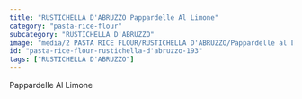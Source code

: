 ```yaml
---
title: "RUSTICHELLA D'ABRUZZO Pappardelle Al Limone"
category: "pasta-rice-flour"
subcategory: "RUSTICHELLA D'ABRUZZO"
image: "media/2 PASTA RICE FLOUR/RUSTICHELLA D'ABRUZZO/Pappardelle al Limone.jpg"
id: "pasta-rice-flour-rustichella-d'abruzzo-193"
tags: ["RUSTICHELLA D'ABRUZZO"]
---
```


Pappardelle Al Limone
